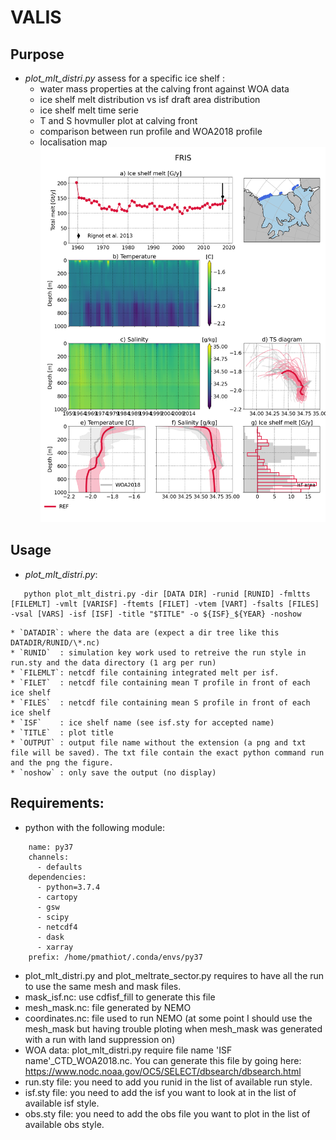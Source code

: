 # VALIS

## Purpose
<!--
 * Assess the order 0 of the water masses properties and ice shelf melt in NEMO output
   * plot_meltrate_sector.py plots bottom temperature and ice shelf melt map per sector for a specific run
![Alt text](melt_sector.png?raw=true "Example of plot_meltrate_sector.py output")

   * plot_mlt_timeseries.py plots ice shelf melt time series against observation/model estimates
![Alt text](melt_ts_cold.png?raw=true "Example of plot_mlt_timeseries.py output")
-->
   * *plot_mlt_distri.py* assess for a specific ice shelf :
      * water mass properties at the calving front against WOA data
      * ice shelf melt distribution vs isf draft area distribution
      * ice shelf melt time serie
      * T and S hovmuller plot at calving front
      * comparison between run profile and WOA2018 profile
      * localisation map
![Alt text](FRIS.png?raw=true "Example of plot_mlt_distri.py output")

## Usage
<!--
 * plot_mlt_timeseries.py example: ```python2.7 plot_mlt_timeseries.py -dir [DATA DIR] -runid [RUNID/NAME] -f [FILENAMES (wildcard accepted)] -var [ISF list] -title [TITLE] -o [OUTPUT name] -obs [OBS file] -minmax [DATA range] -sf [SCALE factor] -noshow```
    * DATA DIR: where the data are (expect an dir tree like this DATADIR/RUNID/*.nc)
    * RUNID: simulation key work used to retreive the run style in run.sty and the data directory (1 arg per run)
    * FILENAMES: list of all the files needed (wild card accepted). Each file should have been computed using cdfisf_diags (see CDFTOOLS repository) before.
    * ISF list: list of ice shelf name (see in isf.sty for accepted name)
    * TITLE: plot title
    * OUTPUT name: output name without the extension (a png and txt file will be saved). The txt file contain the exact python command run and the png the figure.
    * OBS: obs file name (see Rignot_2013.txt for template)
    * DATA range: figure y range 
    * SCALE factor: scale factor to apply to the data
    * noshow: only save the output (no display)

 * plot_meltrate_sector.py example: ```python2.7 plot_meltrate_sector.py -ftem [FILET] -fisf [FILEISF] -vtem [BOTTOMT var] -visf [ISFMLT var (kg/m2/s)] -t [TITLE] -o [OUTPUT]```
    * FILET  : netcdf file containing [BOTTOMT var] variable
    * FILEISF: netcdf file containing [FILEISF] (ice shelf melt rate) variable
    * TITLE: plot title
    * OUTPUT: output figure name
-->
 * *plot_mlt_distri.py*: 
```
   python plot_mlt_distri.py -dir [DATA DIR] -runid [RUNID] -fmltts [FILEMLT] -vmlt [VARISF] -ftemts [FILET] -vtem [VART] -fsalts [FILES] -vsal [VARS] -isf [ISF] -title "$TITLE" -o ${ISF}_${YEAR} -noshow
```
    * `DATADIR`: where the data are (expect a dir tree like this DATADIR/RUNID/\*.nc)
    * `RUNID`  : simulation key work used to retreive the run style in run.sty and the data directory (1 arg per run)
    * `FILEMLT`: netcdf file containing integrated melt per isf.
    * `FILET`  : netcdf file containing mean T profile in front of each ice shelf
    * `FILES`  : netcdf file containing mean S profile in front of each ice shelf
    * `ISF`    : ice shelf name (see isf.sty for accepted name)
    * `TITLE`  : plot title
    * `OUTPUT` : output file name without the extension (a png and txt file will be saved). The txt file contain the exact python command run and the png the figure.
    * `noshow` : only save the output (no display)
    
## Requirements:
 * python with the following module:
```
	name: py37
	channels:
	  - defaults
	dependencies:
	  - python=3.7.4
	  - cartopy
	  - gsw
	  - scipy
	  - netcdf4
	  - dask
	  - xarray
	prefix: /home/pmathiot/.conda/envs/py37
```
 * plot_mlt_distri.py and plot_meltrate_sector.py requires to have all the run to use the same mesh and mask files.
 * mask_isf.nc: use cdfisf_fill to generate this file
 * mesh_mask.nc: file generated by NEMO
 * coordinates.nc: file used to run NEMO (at some point I should use the mesh_mask but having trouble ploting when mesh_mask was generated with a run with land suppression on)
 * WOA data: plot_mlt_distri.py require file name 'ISF name'_CTD_WOA2018.nc. You can generate this file by going here: https://www.nodc.noaa.gov/OC5/SELECT/dbsearch/dbsearch.html
 * run.sty file: you need to add you runid in the list of available run style.
 * isf.sty file: you need to add the isf you want to look at in the list of available isf style.
 * obs.sty file: you need to add the obs file you want to plot in the list of available obs style.
